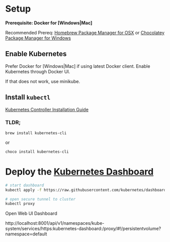 # Setup

**Prerequisite: Docker for [Windows|Mac]**

Recommended Prereq: [Homebrew Package Manager for OSX](https://brew.sh/) or [Chocolatey Package Manager for Windows](https://chocolatey.org/)

## Enable Kubernetes

Prefer Docker for [Windows|Mac] if using latest Docker client.  Enable Kubernetes through Docker UI.

If that does not work, use minikube.

## Install `kubectl`

[Kubernetes Controller Installation Guide](https://kubernetes.io/docs/tasks/tools/install-kubectl/)

### TLDR;

`brew install kubernetes-cli`

or 

`choco install kubernetes-cli`

# Deploy the [Kubernetes Dashboard](https://github.com/kubernetes/dashboard)

```bash
# start dashboard
kubectl apply -f https://raw.githubusercontent.com/kubernetes/dashboard/master/src/deploy/recommended/kubernetes-dashboard.yaml

# open secure tunnel to cluster
kubectl proxy
```

Open Web UI Dashboard

http://localhost:8001/api/v1/namespaces/kube-system/services/https:kubernetes-dashboard:/proxy/#!/persistentvolume?namespace=default
